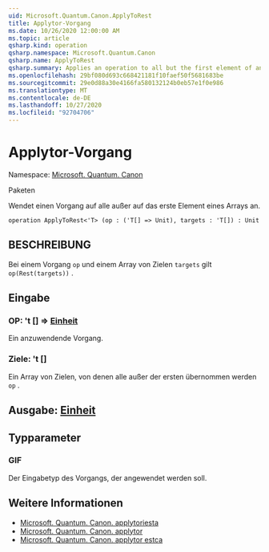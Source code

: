 ```yaml
---
uid: Microsoft.Quantum.Canon.ApplyToRest
title: Applytor-Vorgang
ms.date: 10/26/2020 12:00:00 AM
ms.topic: article
qsharp.kind: operation
qsharp.namespace: Microsoft.Quantum.Canon
qsharp.name: ApplyToRest
qsharp.summary: Applies an operation to all but the first element of an array.
ms.openlocfilehash: 29bf080d693c668421181f10faef50f5681683be
ms.sourcegitcommit: 29e0d88a30e4166fa580132124b0eb57e1f0e986
ms.translationtype: MT
ms.contentlocale: de-DE
ms.lasthandoff: 10/27/2020
ms.locfileid: "92704706"
---
```

# <a name="applytorest-operation"></a>Applytor-Vorgang

Namespace: [Microsoft. Quantum. Canon](xref:Microsoft.Quantum.Canon)

Paketen [](https://nuget.org/packages/)


Wendet einen Vorgang auf alle außer auf das erste Element eines Arrays an.

```qsharp
operation ApplyToRest<'T> (op : ('T[] => Unit), targets : 'T[]) : Unit
```


## <a name="description"></a>BESCHREIBUNG

Bei einem Vorgang `op` und einem Array von Zielen `targets` gilt `op(Rest(targets))` .

## <a name="input"></a>Eingabe

### <a name="op--t--unit"></a>OP: 't [] => [Einheit](xref:microsoft.quantum.lang-ref.unit) 

Ein anzuwendende Vorgang.


### <a name="targets--t"></a>Ziele: 't []

Ein Array von Zielen, von denen alle außer der ersten übernommen werden `op` .



## <a name="output--unit"></a>Ausgabe: [Einheit](xref:microsoft.quantum.lang-ref.unit)



## <a name="type-parameters"></a>Typparameter

### <a name="t"></a>GIF

Der Eingabetyp des Vorgangs, der angewendet werden soll.

## <a name="see-also"></a>Weitere Informationen

- [Microsoft. Quantum. Canon. applytoriesta](xref:Microsoft.Quantum.Canon.ApplyToRestA)
- [Microsoft. Quantum. Canon. applytor](xref:Microsoft.Quantum.Canon.ApplyToRestC)
- [Microsoft. Quantum. Canon. applytor estca](xref:Microsoft.Quantum.Canon.ApplyToRestCA)